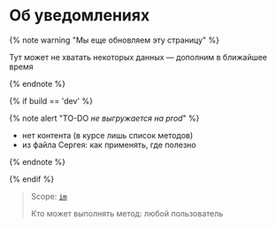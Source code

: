 # Об уведомлениях

{% note warning "Мы еще обновляем эту страницу" %}

Тут может не хватать некоторых данных — дополним в ближайшее время

{% endnote %}

{% if build == 'dev' %}

{% note alert "TO-DO _не выгружается на prod_" %}

- нет контента (в курсе лишь список методов)
- из файла Сергея: как применять, где полезно

{% endnote %}

{% endif %}

> Scope: [`im`](../../scopes/permissions.md)
>
> Кто может выполнять метод: любой пользователь